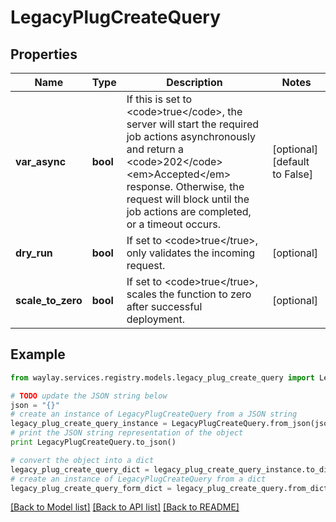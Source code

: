 # LegacyPlugCreateQuery


## Properties

Name | Type | Description | Notes
------------ | ------------- | ------------- | -------------
**var_async** | **bool** | If this is set to &lt;code&gt;true&lt;/code&gt;, the server will start the required job actions asynchronously and return a &lt;code&gt;202&lt;/code&gt; &lt;em&gt;Accepted&lt;/em&gt; response. Otherwise, the request will block until the job actions are completed, or a timeout occurs. | [optional] [default to False]
**dry_run** | **bool** | If set to &lt;code&gt;true&lt;/true&gt;, only validates the incoming request. | [optional] 
**scale_to_zero** | **bool** | If set to &lt;code&gt;true&lt;/true&gt;, scales the function to zero after successful deployment. | [optional] 

## Example

```python
from waylay.services.registry.models.legacy_plug_create_query import LegacyPlugCreateQuery

# TODO update the JSON string below
json = "{}"
# create an instance of LegacyPlugCreateQuery from a JSON string
legacy_plug_create_query_instance = LegacyPlugCreateQuery.from_json(json)
# print the JSON string representation of the object
print LegacyPlugCreateQuery.to_json()

# convert the object into a dict
legacy_plug_create_query_dict = legacy_plug_create_query_instance.to_dict()
# create an instance of LegacyPlugCreateQuery from a dict
legacy_plug_create_query_form_dict = legacy_plug_create_query.from_dict(legacy_plug_create_query_dict)
```
[[Back to Model list]](../README.md#documentation-for-models) [[Back to API list]](../README.md#documentation-for-api-endpoints) [[Back to README]](../README.md)


